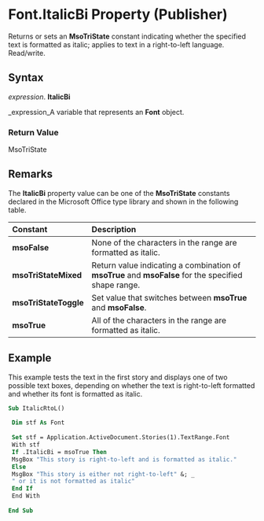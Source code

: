 
# Font.ItalicBi Property (Publisher)

Returns or sets an  **MsoTriState** constant indicating whether the specified text is formatted as italic; applies to text in a right-to-left language. Read/write.


## Syntax

 _expression_. **ItalicBi**

 _expression_A variable that represents an  **Font** object.


### Return Value

MsoTriState


## Remarks

The  **ItalicBi** property value can be one of the **MsoTriState** constants declared in the Microsoft Office type library and shown in the following table.



|**Constant**|**Description**|
|:-----|:-----|
| **msoFalse**| None of the characters in the range are formatted as italic.|
| **msoTriStateMixed**|Return value indicating a combination of  **msoTrue** and **msoFalse** for the specified shape range.|
| **msoTriStateToggle**|Set value that switches between  **msoTrue** and **msoFalse**.|
| **msoTrue**|All of the characters in the range are formatted as italic.|

## Example

This example tests the text in the first story and displays one of two possible text boxes, depending on whether the text is right-to-left formatted and whether its font is formatted as italic.


```vb
Sub ItalicRtoL() 
 
 Dim stf As Font 
 
 Set stf = Application.ActiveDocument.Stories(1).TextRange.Font 
 With stf 
 If .ItalicBi = msoTrue Then 
 MsgBox "This story is right-to-left and is formatted as italic." 
 Else 
 MsgBox "This story is either not right-to-left" &; _ 
 " or it is not formatted as italic" 
 End If 
 End With 
 
End Sub
```

